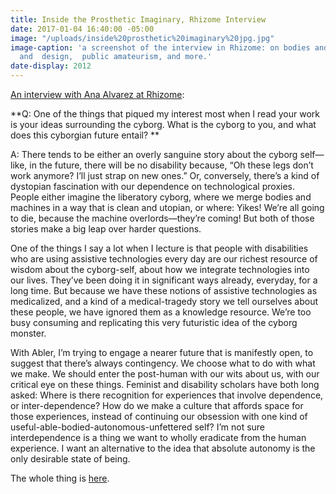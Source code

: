 ```yaml
---
title: Inside the Prosthetic Imaginary, Rhizome Interview
date: 2017-01-04 16:40:00 -05:00
image: "/uploads/inside%20prosthetic%20imaginary%20jpg.jpg"
image-caption: 'a screenshot of the interview in Rhizome: on bodies and technology,  prosthetics
  and  design,  public amateurism, and more.'
date-display: 2012
---
```


[An interview with Ana Alvarez at Rhizome](http://rhizome.org/editorial/2012/oct/4/inside-prosthetic-imaginary-interview-sara-hendren/):

**Q: One of the things that piqued my interest most when I read your work is your ideas surrounding the cyborg. What is the cyborg to you, and what does this cyborgian future entail?
**

A: There tends to be either an overly sanguine story about the cyborg self—like, in the future, there will be no disability because, “Oh these legs don’t work anymore? I’ll just strap on new ones.” Or, conversely, there’s a kind of dystopian fascination with our dependence on technological proxies. People either imagine the liberatory cyborg, where we merge bodies and machines in a way that is clean and utopian, or where: Yikes! We’re all going to die, because the machine overlords—they’re coming! But both of those stories make a big leap over harder questions.

One of the things I say a lot when I lecture is that people with disabilities who are using assistive technologies every day are our richest resource of wisdom about the cyborg-self, about how we integrate technologies into our lives. They’ve been doing it in significant ways already, everyday, for a long time. But because we have these notions of assistive technologies as medicalized, and a kind of a medical-tragedy story we tell ourselves about these people, we have ignored them as a knowledge resource. We’re too busy consuming and replicating this very futuristic idea of the cyborg monster.

With Abler, I’m trying to engage a nearer future that is manifestly open, to suggest that there’s always contingency. We choose what to do with what we make. We should enter the post-human with our wits about us, with our critical eye on these things. Feminist and disability scholars have both long asked: Where is there recognition for experiences that involve dependence, or inter-dependence? How do we make a culture that affords space for those experiences, instead of continuing our obsession with one kind of useful-able-bodied-autonomous-unfettered self? I’m not sure interdependence is a thing we want to wholly eradicate from the human experience. I want an alternative to the idea that absolute autonomy is the only desirable state of being.

The whole thing is [here](http://rhizome.org/editorial/2012/oct/4/inside-prosthetic-imaginary-interview-sara-hendren/).